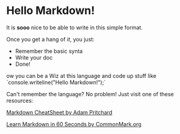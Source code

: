 # Hello Markdown!

It is **sooo** nice to be able to write in this simple format.

Once you get a hang of *it*, you just:

* Remember the basic synta
* Write your doc
* Done!

ow you can be a Wiz at this language and code up stuff like ´console.writeline("Hello Markdown!");´

Can't remember the language? No problem! Just visit one of these resources:

[Markdown CheatSheet by Adam Pritchard](https://github.com/adam-p/markdown-here/wiki/Markdown-Cheatsheet)

[Learn Markdown in 60 Seconds by CommonMark.org](http://commonmark.org/help/)
